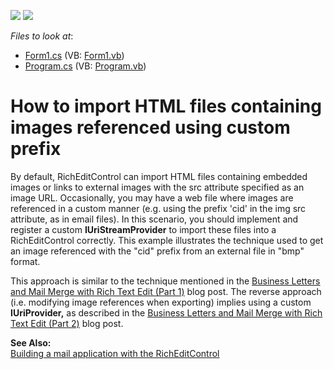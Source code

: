 <!-- default badges list -->
[![](https://img.shields.io/badge/Open_in_DevExpress_Support_Center-FF7200?style=flat-square&logo=DevExpress&logoColor=white)](https://supportcenter.devexpress.com/ticket/details/E3123)
[![](https://img.shields.io/badge/📖_How_to_use_DevExpress_Examples-e9f6fc?style=flat-square)](https://docs.devexpress.com/GeneralInformation/403183)
<!-- default badges end -->
<!-- default file list -->
*Files to look at*:

* [Form1.cs](./CS/Form1.cs) (VB: [Form1.vb](./VB/Form1.vb))
* [Program.cs](./CS/Program.cs) (VB: [Program.vb](./VB/Program.vb))
<!-- default file list end -->
# How to import HTML files containing images referenced using custom prefix


<p>By default, RichEditControl can import HTML files containing embedded images or links to external images with the src attribute specified as an image URL. Occasionally, you may have a web file where images are referenced in a custom manner (e.g. using the prefix 'cid' in the img src attribute, as in email files). In this scenario, you should implement and register a custom <strong>IUriStreamProvider</strong> to import these files into a RichEditControl correctly. This example illustrates the technique used to get an image referenced with the "cid" prefix from an external file in "bmp" format.</p><p>This approach is similar to the technique mentioned in the <a href="http://community.devexpress.com/blogs/theonewith/archive/2011/01/20/business-letters-and-mail-merge-with-rich-text-edit-part-1.aspx"><u>Business Letters and Mail Merge with Rich Text Edit (Part 1)</u></a> blog post. The reverse approach (i.e. modifying image references when exporting) implies using a custom <strong>IUriProvider</strong><strong>,</strong> as described in the <a href="http://community.devexpress.com/blogs/theonewith/archive/2011/01/20/business-letters-and-mail-merge-with-rich-text-edit-part-2.aspx"><u>Business Letters and Mail Merge with Rich Text Edit (Part 2)</u></a> blog post.</p><p><strong>See Also:</strong><br />
<a href="https://www.devexpress.com/Support/Center/p/E2216">Building a mail application with the RichEditControl</a></p>

<br/>


